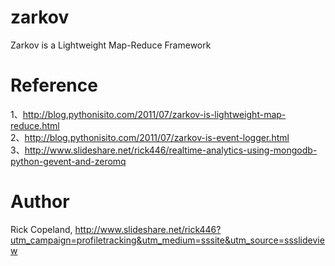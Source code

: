 zarkov
======

Zarkov is a Lightweight Map-Reduce Framework


Reference
======

1、http://blog.pythonisito.com/2011/07/zarkov-is-lightweight-map-reduce.html                                             
2、http://blog.pythonisito.com/2011/07/zarkov-is-event-logger.html                                                       
3、http://www.slideshare.net/rick446/realtime-analytics-using-mongodb-python-gevent-and-zeromq

Author
======

Rick Copeland,
http://www.slideshare.net/rick446?utm_campaign=profiletracking&utm_medium=sssite&utm_source=ssslideview
